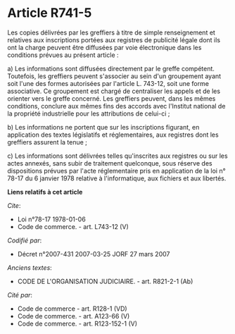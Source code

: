 # Article R741-5

Les copies délivrées par les greffiers à titre de simple renseignement et relatives aux inscriptions portées aux registres de
publicité légale dont ils ont la charge peuvent être diffusées par voie électronique dans les conditions prévues au présent
article :

a) Les informations sont diffusées directement par le greffe compétent. Toutefois, les greffiers peuvent s'associer au sein
d'un groupement ayant soit l'une des formes autorisées par l'article L. 743-12, soit une forme associative. Ce groupement est
chargé de centraliser les appels et de les orienter vers le greffe concerné. Les greffiers peuvent, dans les mêmes
conditions, conclure aux mêmes fins des accords avec l'Institut national de la propriété industrielle pour les attributions
de celui-ci ;

b) Les informations ne portent que sur les inscriptions figurant, en application des textes législatifs et réglementaires,
aux registres dont les greffiers assurent la tenue ;

c) Les informations sont délivrées telles qu'inscrites aux registres ou sur les actes annexés, sans subir de traitement
quelconque, sous réserve des dispositions prévues par l'acte réglementaire pris en application de la loi n° 78-17 du 6
janvier 1978 relative à l'informatique, aux fichiers et aux libertés.

**Liens relatifs à cet article**

_Cite_:

  - Loi n°78-17 1978-01-06
  - Code de commerce. - art. L743-12 (V)

_Codifié par_:

  - Décret n°2007-431 2007-03-25 JORF 27 mars 2007

_Anciens textes_:

  - CODE DE L'ORGANISATION JUDICIAIRE. - art. R821-2-1 (Ab)

_Cité par_:

  - Code de commerce - art. R128-1 (VD)
  - Code de commerce. - art. A123-66 (V)
  - Code de commerce. - art. R123-152-1 (V)
